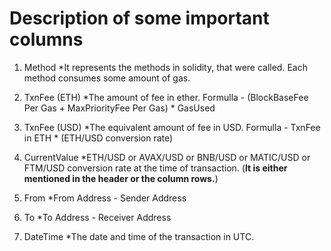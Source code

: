 # Description of some important columns

1. Method
*It represents the methods in solidity, that were called. Each method consumes some amount of gas.

2. TxnFee (ETH)
*The amount of fee in ether. Formulla - (BlockBaseFee Per Gas + MaxPriorityFee Per Gas) * GasUsed

3. TxnFee (USD)
*The equivalent amount of fee in USD. Formulla - TxnFee in ETH * (ETH/USD conversion rate)

4. CurrentValue
*ETH/USD or AVAX/USD or BNB/USD or MATIC/USD or FTM/USD conversion rate at the time of transaction. (**It is either mentioned in the header or the column rows.**)

5. From
*From Address - Sender Address

6. To
*To Address - Receiver Address

7. DateTime
*The date and time of the transaction in UTC.

